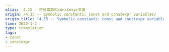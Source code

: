 ```yaml
---
alias:  4.15 - 符号常数和constexpr变量
origin: /4.15 -- Symbolic constants: const and constexpr variables/
origin_title: "4.15 -- Symbolic constants: const and constexpr variables"
time: 2022-1-2
type: translation
tags:
- const
- constexpr
---
```


